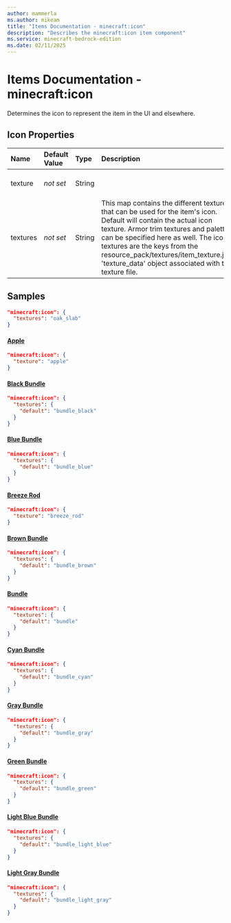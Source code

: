 ```yaml
---
author: mammerla
ms.author: mikeam
title: "Items Documentation - minecraft:icon"
description: "Describes the minecraft:icon item component"
ms.service: minecraft-bedrock-edition
ms.date: 02/11/2025 
---
```


# Items Documentation - minecraft:icon

Determines the icon to represent the item in the UI and elsewhere.


## Icon Properties

|Name       |Default Value |Type |Description |Example Values |
|:----------|:-------------|:----|:-----------|:------------- |
| texture | *not set* | String |  | Apple: `"apple"`, Breeze Rod: `"breeze_rod"`, Ominous Trial Key: `"ominous_trial_key"` | 
| textures | *not set* | String | This map contains the different textures that can be used for the item's icon. Default will contain the actual icon texture. Armor trim textures and palettes can be specified here as well. The icon textures are the keys from the resource_pack/textures/item_texture.json 'texture_data' object associated with the texture file. | Black Bundle: `{"default":"bundle_black"}`, Blue Bundle: `{"default":"bundle_blue"}`, Brown Bundle: `{"default":"bundle_brown"}` | 

## Samples


```json
"minecraft:icon": {
  "textures": "oak_slab"
}
```

#### [Apple](https://github.com/Mojang/bedrock-samples/tree/preview/behavior_pack/items/apple.json)


```json
"minecraft:icon": {
  "texture": "apple"
}
```

#### [Black Bundle](https://github.com/Mojang/bedrock-samples/tree/preview/behavior_pack/items/black_bundle.json)


```json
"minecraft:icon": {
  "textures": {
    "default": "bundle_black"
  }
}
```

#### [Blue Bundle](https://github.com/Mojang/bedrock-samples/tree/preview/behavior_pack/items/blue_bundle.json)


```json
"minecraft:icon": {
  "textures": {
    "default": "bundle_blue"
  }
}
```

#### [Breeze Rod](https://github.com/Mojang/bedrock-samples/tree/preview/behavior_pack/items/breeze_rod.json)


```json
"minecraft:icon": {
  "texture": "breeze_rod"
}
```

#### [Brown Bundle](https://github.com/Mojang/bedrock-samples/tree/preview/behavior_pack/items/brown_bundle.json)


```json
"minecraft:icon": {
  "textures": {
    "default": "bundle_brown"
  }
}
```

#### [Bundle](https://github.com/Mojang/bedrock-samples/tree/preview/behavior_pack/items/bundle.json)


```json
"minecraft:icon": {
  "textures": {
    "default": "bundle"
  }
}
```

#### [Cyan Bundle](https://github.com/Mojang/bedrock-samples/tree/preview/behavior_pack/items/cyan_bundle.json)


```json
"minecraft:icon": {
  "textures": {
    "default": "bundle_cyan"
  }
}
```

#### [Gray Bundle](https://github.com/Mojang/bedrock-samples/tree/preview/behavior_pack/items/gray_bundle.json)


```json
"minecraft:icon": {
  "textures": {
    "default": "bundle_gray"
  }
}
```

#### [Green Bundle](https://github.com/Mojang/bedrock-samples/tree/preview/behavior_pack/items/green_bundle.json)


```json
"minecraft:icon": {
  "textures": {
    "default": "bundle_green"
  }
}
```

#### [Light Blue Bundle](https://github.com/Mojang/bedrock-samples/tree/preview/behavior_pack/items/light_blue_bundle.json)


```json
"minecraft:icon": {
  "textures": {
    "default": "bundle_light_blue"
  }
}
```

#### [Light Gray Bundle](https://github.com/Mojang/bedrock-samples/tree/preview/behavior_pack/items/light_gray_bundle.json)


```json
"minecraft:icon": {
  "textures": {
    "default": "bundle_light_gray"
  }
}
```
